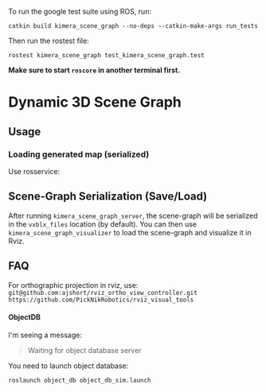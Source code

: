 To run the google test suite using ROS, run:

```
catkin build kimera_scene_graph --no-deps --catkin-make-args run_tests
```

Then run the rostest file:

```
rostest kimera_scene_graph test_kimera_scene_graph.test
```

**Make sure to start `roscore` in another terminal first.**
# Dynamic 3D Scene Graph

## Usage

### Loading generated map (serialized)

Use rosservice:

## Scene-Graph Serialization (Save/Load)

After running `kimera_scene_graph_server`, the scene-graph will be serialized in the `vxblx_files` location (by default).
You can then use `kimera_scene_graph_visualizer` to load the scene-graph and visualize it in Rviz.

## FAQ

For orthographic projection in rviz, use:
`git@github.com:ajshort/rviz_ortho_view_controller.git`
`https://github.com/PickNikRobotics/rviz_visual_tools`

#### ObjectDB

I'm seeing a message:
> Waiting for object database server

You need to launch object database:
```
roslaunch object_db object_db_sim.launch 
```
